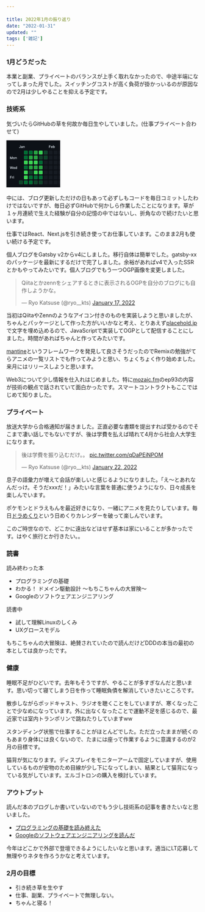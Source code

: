 ```yaml
---

title: 2022年1月の振り返り
date: "2022-01-31"
updated: ""
tags: ['雑記']
---
```


### 1月どうだった

本業と副業、プライベートのバランスが上手く取れなかったので、中途半端になってしまった月でした。スイッチングコストが高く負荷が掛かっいるのが原因なので2月は少しやることを抑える予定です。

### 技術系

気づいたらGitHubの草を何故か毎日生やしていました。(仕事プライベート合わせて)

![2022年1月の草](../images/20220131_github.png)

中には、ブログ更新しただけの日もあって必ずしもコードを毎日コミットしたわけではないですが、毎日必ずGitHubで何かしら作業したことになります。草が１ヶ月連続で生えた経験が自分の記憶の中ではないし、折角なので続けたいと思います。

仕事ではReact、Next.jsを引き続き使ってお仕事しています。このまま2月も使い続ける予定です。

個人ブログをGatsby v2からv4にしました。移行自体は簡単でした。gatsby-xxのパッケージを最新にするだけで完了しました。余裕があればv4で入ったSSRとかもやってみたいです。個人ブログでもう一つOGP画像を変更しました。

<blockquote class="twitter-tweet"><p lang="ja" dir="ltr">Qiitaとかzennをシェアするときに表示されるOGPを自分のブログにも自作しようかな。</p>&mdash; Ryo Katsuse (@ryo__kts) <a href="https://twitter.com/ryo__kts/status/1483128704192573442?ref_src=twsrc%5Etfw">January 17, 2022</a></blockquote>

当初はQiitaやZennのようなアイコン付きのものを実装しようと思いましたが、ちゃんとパッケージとして作った方がいいかなと考え、とりあえず[placehold.jp](https://placehold.jp/)で文字を埋め込めるので、JavaScriptで実装してOGPとして配信することにしました。時間があればちゃんと作ってみたいです。


[mantine](https://mantine.dev/)というフレームワークを発見して良さそうだったのでRemixの勉強がてらアニメの一覧リストでも作ってみようと思い、ちょくちょく作り始めました。来月にはリリースしようと思います。

Web3について少し情報を仕入れはじめました。特に[mozaic.fm](https://mozaic.fm/episodes/93/web3.html)のep93の内容が技術の観点で話されていて面白かったです。スマートコントラクトもここではじめて知りました。


### プライベート

放送大学から合格通知が届きました。正直必要な書類を提出すれば受かるのでそこまで凄い話しでもないですが、後は学費を払えば晴れて4月から社会人大学生になります。

<blockquote class="twitter-tweet"><p lang="ja" dir="ltr">後は学費を振り込むだけ。。 <a href="https://t.co/qDaPEiNPOM">pic.twitter.com/qDaPEiNPOM</a></p>&mdash; Ryo Katsuse (@ryo__kts) <a href="https://twitter.com/ryo__kts/status/1484803550316490752?ref_src=twsrc%5Etfw">January 22, 2022</a></blockquote>

息子の語彙力が増えて会話が楽しいと感じるようになりました。「え〜とあれなんだっけ。そうだxxxだ！」みたいな言葉を普通に使うようになり、日々成長を楽しんでいます。

ポケモンとドラえもんを最近好きになり、一緒にアニメを見たりしています。毎日[ドラめくり](https://www.shogakukan.co.jp/books/09941697)という日めくりカレンダーを破って楽しんでいます。

このご時世なので、どこかに遠出などはせず基本は家にいることが多かったです。はやく旅行とか行きたい。。


### 読書

読み終わった本

- プログラミングの基礎
- わかる！ ドメイン駆動設計 ～もちこちゃんの大冒険～
- Googleのソフトウェアエンジニアリング

読書中

- 試して理解Linuxのしくみ
- UXグロースモデル

もちこちゃんの大冒険は、絶賛されていたので読んだけどDDDの本当の最初の本としては良かったです。


### 健康

睡眠不足がひどいです。去年もそうですが、やることが多すぎなんだと思います。思い切って寝てしまう日を作って睡眠負債を解消していきたいところです。

散歩しながらポッドキャスト、ラジオを聴くことをしていますが、寒くなったことで少なめになっています。外に出なくなったことで運動不足を感じるので、最近家では室内トランポリンで跳ねたりしていますww

スタンディング状態で仕事することがほとんどでした。ただ立ったままが続くのもあまり身体には良くないので、たまには座って作業するように意識するのが2月の目標です。

猫背が気になります。ディスプレイをモニターアームで固定していますが、使用しているものが安物のため目線が少し下になってしまい、結果として猫背になっている気がしています。エルゴトロンの購入を検討しています。


### アウトプット

読んだ本のブログしか書いていないのでもう少し技術系の記事を書きたいなと思いました。

- [プログラミングの基礎を読み終えた](http://localhost:8000/blog/2022/0117/)
- [Googleのソフトウェアエンジニアリングを読んだ](http://localhost:8000/blog/2022/0123/)

今年はどこかで外部で登壇できるようにしたいなと思います。適当にLT応募して無理やりネタを作ろうかなと考えています。


### 2月の目標

- 引き続き草を生やす
- 仕事、副業、プライベートで無理しない。
- ちゃんと寝る！